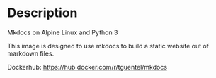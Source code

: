 # Description
Mkdocs on Alpine Linux and Python 3

This image is designed to use mkdocs to build a static website out of markdown files.

Dockerhub: https://hub.docker.com/r/tguentel/mkdocs

